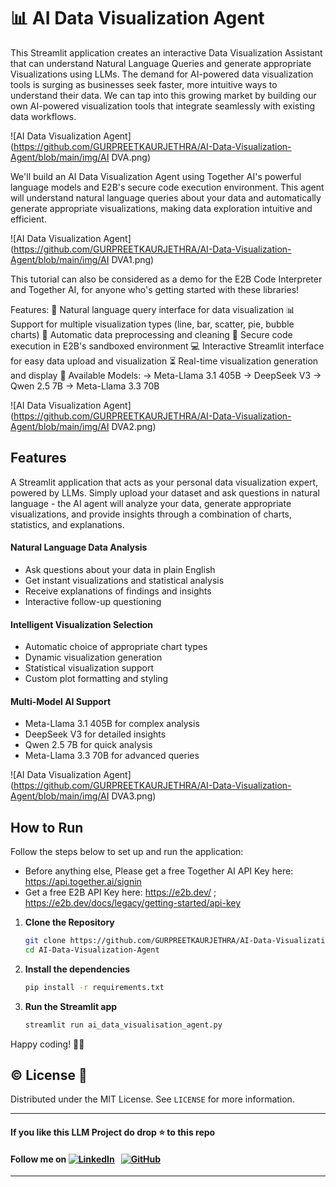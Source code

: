 # 📊 AI Data Visualization Agent
This Streamlit application creates an interactive Data Visualization Assistant that can understand Natural Language Queries and generate appropriate Visualizations using LLMs.
The demand for AI-powered data visualization tools is surging as businesses seek faster, more intuitive ways to understand their data. We can tap into this growing market by building our own AI-powered visualization tools that integrate seamlessly with existing data workflows.

![AI Data Visualization Agent](https://github.com/GURPREETKAURJETHRA/AI-Data-Visualization-Agent/blob/main/img/AI DVA.png) 

We'll build an AI Data Visualization Agent using Together AI's powerful language models and E2B's secure code execution environment. This agent will understand natural language queries about your data and automatically generate appropriate visualizations, making data exploration intuitive and efficient.

![AI Data Visualization Agent](https://github.com/GURPREETKAURJETHRA/AI-Data-Visualization-Agent/blob/main/img/AI DVA1.png)

This tutorial can also be considered as a demo for the E2B Code Interpreter and Together AI, for anyone who's getting started with these libraries!

Features:
💬 Natural language query interface for data visualization
📊 Support for multiple visualization types (line, bar, scatter, pie, bubble charts)
🧹 Automatic data preprocessing and cleaning
🔐 Secure code execution in E2B's sandboxed environment
💻 Interactive Streamlit interface for easy data upload and visualization
⏳ Real-time visualization generation and display
🤖 Available Models:
     → Meta-Llama 3.1 405B
     → DeepSeek V3
     → Qwen 2.5 7B
     → Meta-Llama 3.3 70B
     
![AI Data Visualization Agent](https://github.com/GURPREETKAURJETHRA/AI-Data-Visualization-Agent/blob/main/img/AI DVA2.png)

## Features
A Streamlit application that acts as your personal data visualization expert, powered by LLMs. Simply upload your dataset and ask questions in natural language - the AI agent will analyze your data, generate appropriate visualizations, and provide insights through a combination of charts, statistics, and explanations.

#### Natural Language Data Analysis
- Ask questions about your data in plain English
- Get instant visualizations and statistical analysis
- Receive explanations of findings and insights
- Interactive follow-up questioning

#### Intelligent Visualization Selection
- Automatic choice of appropriate chart types
- Dynamic visualization generation
- Statistical visualization support
- Custom plot formatting and styling

#### Multi-Model AI Support
- Meta-Llama 3.1 405B for complex analysis
- DeepSeek V3 for detailed insights
- Qwen 2.5 7B for quick analysis
- Meta-Llama 3.3 70B for advanced queries

![AI Data Visualization Agent](https://github.com/GURPREETKAURJETHRA/AI-Data-Visualization-Agent/blob/main/img/AI DVA3.png)

## How to Run

Follow the steps below to set up and run the application:
- Before anything else, Please get a free Together AI API Key here: https://api.together.ai/signin
- Get a free E2B API Key here: https://e2b.dev/ ; https://e2b.dev/docs/legacy/getting-started/api-key

1. **Clone the Repository**
   ```bash
   git clone https://github.com/GURPREETKAURJETHRA/AI-Data-Visualization-Agent.git
   cd AI-Data-Visualization-Agent

   ```
2. **Install the dependencies**
    ```bash
    pip install -r requirements.txt
    ```
3. **Run the Streamlit app**
    ```bash
    streamlit run ai_data_visualisation_agent.py
    ```

Happy coding! 🚀✨

## ©️ License 🪪 

Distributed under the MIT License. See `LICENSE` for more information.

---

#### **If you like this LLM Project do drop ⭐ to this repo**
#### Follow me on [![LinkedIn](https://img.shields.io/badge/linkedin-%230077B5.svg?style=for-the-badge&logo=linkedin&logoColor=white)](https://www.linkedin.com/in/gurpreetkaurjethra/) &nbsp; [![GitHub](https://img.shields.io/badge/github-%23121011.svg?style=for-the-badge&logo=github&logoColor=white)](https://github.com/GURPREETKAURJETHRA/)

---
